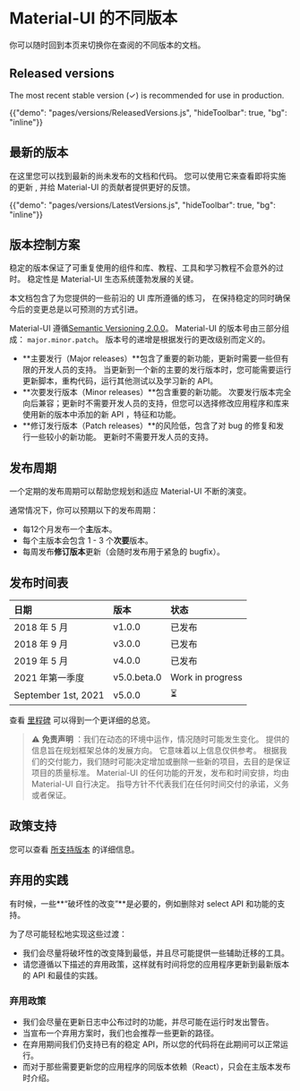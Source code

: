 # Material-UI 的不同版本

<p class="description">你可以随时回到本页来切换你在查阅的不同版本的文档。</p>

## Released versions

The most recent stable version (✓) is recommended for use in production.

{{"demo": "pages/versions/ReleasedVersions.js", "hideToolbar": true, "bg": "inline"}}

## 最新的版本

在这里您可以找到最新的尚未发布的文档和代码。 您可以使用它来查看即将实施的更新 , 并给 Material-UI 的贡献者提供更好的反馈。

{{"demo": "pages/versions/LatestVersions.js", "hideToolbar": true, "bg": "inline"}}

## 版本控制方案

稳定的版本保证了可重复使用的组件和库、教程、工具和学习教程不会意外的过时。 稳定性是 Material-UI 生态系统蓬勃发展的关键。

本文档包含了为您提供的一些前沿的 UI 库所遵循的练习， 在保持稳定的同时确保今后的变更总是以可预测的方式引进。

Material-UI 遵循[Semantic Versioning 2.0.0](https://semver.org/)。 Material-UI 的版本号由三部分组成： `major.minor.patch`。 版本号的递增是根据发行的更改级别而定义的。

- **主要发行（Major releases）**包含了重要的新功能，更新时需要一些但有限的开发人员的支持。 当更新到一个新的主要的发行版本时，您可能需要运行更新脚本，重构代码，运行其他测试以及学习新的 API。
- **次要发行版本（Minor releases）**包含重要的新功能。 次要发行版本完全向后兼容；更新时不需要开发人员的支持，但您可以选择修改应用程序和库来使用新的版本中添加的新 API ，特征和功能。
- **修订发行版本（Patch releases）**的风险低，包含了对 bug 的修复和发行一些较小的新功能。 更新时不需要开发人员的支持。

## 发布周期

一个定期的发布周期可以帮助您规划和适应 Material-UI 不断的演变。

通常情况下，你可以预期以下的发布周期：

- 每12个月发布一个**主**版本。
- 每个主版本会包含 1 - 3 个**次要**版本。
- 每周发布**修订版本**更新（会随时发布用于紧急的 bugfix）。

## 发布时间表

| 日期                  | 版本          | 状态               |
|:------------------- |:----------- |:---------------- |
| 2018 年 5 月          | v1.0.0      | 已发布              |
| 2018 年 9 月          | v3.0.0      | 已发布              |
| 2019 年 5 月          | v4.0.0      | 已发布              |
| 2021 年第一季度          | v5.0.beta.0 | Work in progress |
| September 1st, 2021 | v5.0.0      | ⏳                |


查看 [里程碑](https://github.com/mui-org/material-ui/milestones) 可以得到一个更详细的总览。

> ⚠️ **免责声明** ：我们在动态的环境中运作，情况随时可能发生变化。 提供的信息旨在规划框架总体的发展方向。 它意味着以上信息仅供参考。 根据我们的交付能力，我们随时可能决定增加或删除一些新的项目，去目的是保证项目的质量标准。 Material-UI 的任何功能的开发，发布和时间安排，均由 Material-UI 自行决定。 指导方针不代表我们在任何时间交付的承诺，义务或者保证。

## 政策支持

您可以查看 [所支持版本](/getting-started/support/#supported-versions) 的详细信息。

## 弃用的实践

有时候，一些**“破坏性的改变”**是必要的，例如删除对 select API 和功能的支持。

为了尽可能轻松地实现这些过渡：

- 我们会尽量将破坏性的改变降到最低，并且尽可能提供一些辅助迁移的工具。
- 请您遵循以下描述的弃用政策，这样就有时间将您的应用程序更新到最新版本的 API 和最佳的实践。

### 弃用政策

- 我们会尽量在更新日志中公布过时的功能，并尽可能在运行时发出警告。
- 当宣布一个弃用方案时，我们也会推荐一些更新的路径。
- 在弃用期间我们仍支持已有的稳定 API，所以您的代码将在此期间可以正常运行。
- 而对于那些需要更新您的应用程序的同版本依赖（React），只会在主版本发布时介绍。